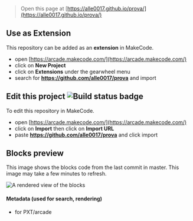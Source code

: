  


> Open this page at [https://alle0017.github.io/prova/](https://alle0017.github.io/prova/)

## Use as Extension

This repository can be added as an **extension** in MakeCode.

* open [https://arcade.makecode.com/](https://arcade.makecode.com/)
* click on **New Project**
* click on **Extensions** under the gearwheel menu
* search for **https://github.com/alle0017/prova** and import

## Edit this project ![Build status badge](https://github.com/alle0017/prova/workflows/MakeCode/badge.svg)

To edit this repository in MakeCode.

* open [https://arcade.makecode.com/](https://arcade.makecode.com/)
* click on **Import** then click on **Import URL**
* paste **https://github.com/alle0017/prova** and click import

## Blocks preview

This image shows the blocks code from the last commit in master.
This image may take a few minutes to refresh.

![A rendered view of the blocks](https://github.com/alle0017/prova/raw/master/.github/makecode/blocks.png)

#### Metadata (used for search, rendering)

* for PXT/arcade
<script src="https://makecode.com/gh-pages-embed.js"></script><script>makeCodeRender("{{ site.makecode.home_url }}", "{{ site.github.owner_name }}/{{ site.github.repository_name }}");</script>
